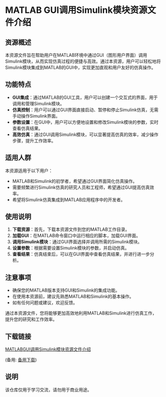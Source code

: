 # MATLAB GUI调用Simulink模块资源文件介绍

## 资源概述

本资源文件旨在帮助用户在MATLAB环境中通过GUI（图形用户界面）调用Simulink模块，从而实现仿真过程的便捷与高效。通过本资源，用户可以轻松地将Simulink模块集成到MATLAB的GUI中，实现更加直观和用户友好的仿真操作。

## 功能特点

- **GUI集成**：通过MATLAB的GUI工具，用户可以创建一个交互式的界面，用于调用和管理Simulink模块。
- **仿真控制**：用户可以通过GUI界面直接启动、暂停和停止Simulink仿真，无需手动操作Simulink界面。
- **参数设置**：在GUI中，用户可以方便地设置和修改Simulink模块的参数，实时查看仿真结果。
- **高效仿真**：通过GUI调用Simulink模块，可以显著提高仿真的效率，减少操作步骤，提升工作效率。

## 适用人群

本资源适用于以下用户：

- MATLAB和Simulink的初学者，希望通过GUI界面简化仿真操作。
- 需要频繁进行Simulink仿真的研究人员和工程师，希望通过GUI提高仿真效率。
- 希望将Simulink仿真集成到MATLAB应用程序中的开发者。

## 使用说明

1. **下载资源**：首先，下载本资源文件到您的MATLAB工作目录。
2. **加载GUI**：在MATLAB命令窗口中运行相应的脚本，加载GUI界面。
3. **调用Simulink模块**：通过GUI界面选择并调用所需的Simulink模块。
4. **设置参数**：根据需要设置Simulink模块的参数，并启动仿真。
5. **查看结果**：仿真结束后，可以在GUI界面中查看仿真结果，并进行进一步分析。

## 注意事项

- 确保您的MATLAB版本支持GUI和Simulink的集成功能。
- 在使用本资源前，建议先熟悉MATLAB和Simulink的基本操作。
- 如有任何问题或建议，欢迎反馈。

通过本资源文件，您将能够更加高效地利用MATLAB和Simulink进行仿真工作，提升您的研究和工作效率。

## 下载链接
[MATLABGUI调用Simulink模块资源文件介绍](https://pan.quark.cn/s/83d7df1bcbb8) 

(备用: [备用下载](https://pan.baidu.com/s/1ZFTvkhdGHznfSU-RyrD2iw?pwd=1234))

## 说明

该仓库仅用于学习交流，请勿用于商业用途。
